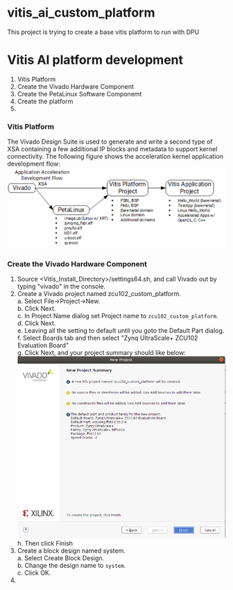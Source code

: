 # vitis_ai_custom_platform
This project is trying to create a base vitis platform to run with DPU


# Vitis AI platform development
1. Vitis Platform<br />
2. Create the Vivado Hardware Component<br />
3. Create the PetaLinux Software Componemt<br />
4. Create the platform<br />
5. 

### Vitis Platform
The Vivado Design Suite is used to generate and write a second type of XSA containing a few additional IP blocks and metadata to support kernel connectivity. The following figure shows the acceleration kernel application development flow:<br />
![vitis_acceleration_flow.PNG](/pic_for_readme/vitis_acceleration_flow.PNG)

### Create the Vivado Hardware Component
1. Source <Vitis_Install_Directory>/settings64.sh, and call Vivado out by typing "vivado" in the console.<br />
2. Create a Vivado project named zcu102_custom_platform.<br />
  a. Select File->Project->New.<br />
  b. Click Next.<br />
  c. In Project Name dialog set Project name to ```zcu102_custom_platform```.<br />
  d. Click Next.<br />
  e. Leaving all the setting to default until you goto the Default Part dialog.<br />
  f. Select Boards tab and then select "Zynq UltraScale+ ZCU102 Evaluation Board"<br />
  g. Click Next, and your project summary should like below:<br />
  ![vivado_project_summary.png](/pic_for_readme/vivado_project_summary.png)<br />
  h. Then click Finish<br />
2. Create a block design named system. <br />
  a. Select Create Block Design.<br />
  b. Change the design name to ```system```.<br />
  c. Click OK.<br />
3. 
